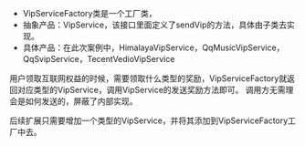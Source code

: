 - VipServiceFactory类是一个工厂类，
- 抽象产品：VipService，该接口里面定义了sendVip的方法，具体由子类去实现。
- 具体产品：在此次案例中，HimalayaVipService，QqMusicVipService，QqSvipService，TecentVedioVipService

用户领取互联网权益的时候，需要领取什么类型的奖励，VipServiceFactory就返回对应类型的VipService，调用VipService的发送奖励方法即可。
调用方无需理会是如何发送的，屏蔽了内部实现。

后续扩展只需要增加一个类型的VipService，并将其添加到VipServiceFactory工厂中去。